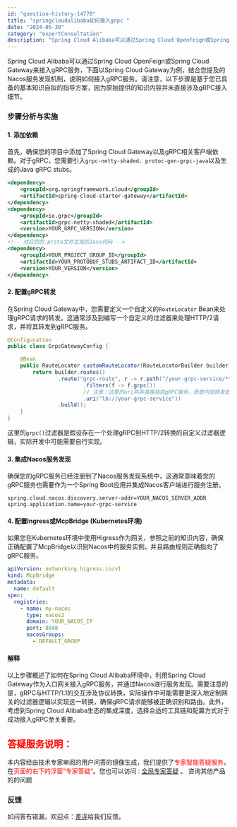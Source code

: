 ```yaml
---
id: "question-history-14778"
title: "springcloudalibaba如何接入grpc "
date: "2024-05-30"
category: "expertConsultation"
description: "Spring Cloud Alibaba可以通过Spring Cloud OpenFeign或Spring Cloud Gateway来接入gRPC服务，下面以Spring Cloud Gateway为例，结合您提及的Nacos服务发现机制，说明如何接入gRPC服务。请注意，以下步骤是基于您已具备的"
---
```


Spring Cloud Alibaba可以通过Spring Cloud OpenFeign或Spring Cloud Gateway来接入gRPC服务，下面以Spring Cloud Gateway为例，结合您提及的Nacos服务发现机制，说明如何接入gRPC服务。请注意，以下步骤是基于您已具备的基本知识自拟的指导方案，因为原始提供的知识内容并未直接涉及gRPC接入细节。

### 步骤分析与实施

#### 1. 添加依赖

首先，确保您的项目中添加了Spring Cloud Gateway以及gRPC相关客户端依赖。对于gRPC，您需要引入`grpc-netty-shaded`、`protoc-gen-grpc-java`以及生成的Java gRPC stubs。

```xml
<dependency>
    <groupId>org.springframework.cloud</groupId>
    <artifactId>spring-cloud-starter-gateway</artifactId>
</dependency>
<dependency>
    <groupId>io.grpc</groupId>
    <artifactId>grpc-netty-shaded</artifactId>
    <version>YOUR_GRPC_VERSION</version>
</dependency>
<!-- 对应您的.proto文件生成的Java代码 -->
<dependency>
    <groupId>YOUR_PROJECT_GROUP_ID</groupId>
    <artifactId>YOUR_PROTOBUF_STUBS_ARTIFACT_ID</artifactId>
    <version>YOUR_VERSION</version>
</dependency>
```

#### 2. 配置gRPC转发

在Spring Cloud Gateway中，您需要定义一个自定义的`RouteLocator` Bean来处理gRPC请求的转发。这通常涉及到编写一个自定义的过滤器来处理HTTP/2请求，并将其转发到gRPC服务。

```java
@Configuration
public class GrpcGatewayConfig {

    @Bean
    public RouteLocator customRouteLocator(RouteLocatorBuilder builder) {
        return builder.routes()
                .route("grpc-route", r -> r.path("/your-grpc-service/**")
                        .filters(f -> f.grpc())
                        // 注意：这里的uri并非直接指向gRPC服务，而是内部转发处理逻辑
                        .uri("lb://your-grpc-service"))
                .build();
    }
}
```

这里的`grpc()`过滤器是假设存在一个处理gRPC到HTTP/2转换的自定义过滤器逻辑，实际开发中可能需要自行实现。

#### 3. 集成Nacos服务发现

确保您的gRPC服务已经注册到了Nacos服务发现系统中，这通常意味着您的gRPC服务也需要作为一个Spring Boot应用并集成Nacos客户端进行服务注册。

```properties
spring.cloud.nacos.discovery.server-addr=YOUR_NACOS_SERVER_ADDR
spring.application.name=your-grpc-service
```

#### 4. 配置Ingress或McpBridge (Kubernetes环境)

如果您在Kubernetes环境中使用Higress作为网关，参照之前的知识内容，确保正确配置了McpBridge以识别Nacos中的服务实例，并且路由规则正确指向了gRPC服务。

```yaml
apiVersion: networking.higress.io/v1
kind: McpBridge
metadata:
  name: default
spec:
  registries:
    - name: my-nacos
      type: nacos2
      domain: YOUR_NACOS_IP
      port: 8848
      nacosGroups:
        - DEFAULT_GROUP
```

#### 解释

以上步骤概述了如何在Spring Cloud Alibaba环境中，利用Spring Cloud Gateway作为入口网关接入gRPC服务，并通过Nacos进行服务发现。需要注意的是，gRPC与HTTP/1.1的交互涉及协议转换，实际操作中可能需要更深入地定制网关的过滤器逻辑以实现这一转换，确保gRPC请求能够被正确识别和路由。此外，考虑到Spring Cloud Alibaba生态的集成深度，选择合适的工具链和配置方式对于成功接入gRPC至关重要。
## <font color="#FF0000">答疑服务说明：</font> 

本内容经由技术专家审阅的用户问答的镜像生成，我们提供了<font color="#FF0000">专家智能答疑服务</font>，在<font color="#FF0000">页面的右下的浮窗”专家答疑“</font>。您也可以访问 : [全局专家答疑](https://opensource.alibaba.com/chatBot) 。 咨询其他产品的的问题

### 反馈
如问答有错漏，欢迎点：[差评](https://ai.nacos.io/user/feedbackByEnhancerGradePOJOID?enhancerGradePOJOId=14797)给我们反馈。
